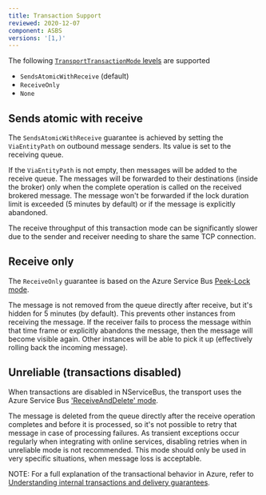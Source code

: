 ```yaml
---
title: Transaction Support
reviewed: 2020-12-07
component: ASBS
versions: '[1,)'
---
```



The following [`TransportTransactionMode` levels](/transports/transactions.md) are supported

 * `SendsAtomicWithReceive` (default)
 * `ReceiveOnly`
 * `None`


## Sends atomic with receive

The `SendsAtomicWithReceive` guarantee is achieved by setting the `ViaEntityPath` on outbound message senders. Its value is set to the receiving queue.

If the `ViaEntityPath` is not empty, then messages will be added to the receive queue. The messages will be forwarded to their destinations (inside the broker) only when the complete operation is called on the received brokered message. The message won't be forwarded if the lock duration limit is exceeded (5 minutes by default) or if the message is explicitly abandoned.

The receive throughput of this transaction mode can be significantly slower due to the sender and receiver needing to share the same TCP connection.

## Receive only

The `ReceiveOnly` guarantee is based on the Azure Service Bus [Peek-Lock mode](https://docs.microsoft.com/en-us/dotnet/api/microsoft.servicebus.messaging.receivemode).

The message is not removed from the queue directly after receive, but it's hidden for 5 minutes (by default). This prevents other instances from receiving the message. If the receiver fails to process the message within that time frame or explicitly abandons the message, then the message will become visible again. Other instances will be able to pick it up (effectively rolling back the incoming message).


## Unreliable (transactions disabled)

When transactions are disabled in NServiceBus, the transport uses the Azure Service Bus ['ReceiveAndDelete' mode](https://docs.microsoft.com/en-us/dotnet/api/microsoft.servicebus.messaging.receivemode).

The message is deleted from the queue directly after the receive operation completes and before it is processed, so it's not possible to retry that message in case of processing failures. As transient exceptions occur regularly when integrating with online services, disabling retries when in unreliable mode is not recommended. This mode should only be used in very specific situations, when message loss is acceptable.

NOTE: For a full explanation of the transactional behavior in Azure, refer to [Understanding internal transactions and delivery guarantees](/transports/azure-service-bus/legacy/understanding-transactions-and-delivery-guarantees.md).
